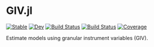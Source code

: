 # GIV.jl

[![Stable](https://img.shields.io/badge/docs-stable-blue.svg)](https://fuzhiyu.github.io/GIV.jl/stable/)
[![Dev](https://img.shields.io/badge/docs-dev-blue.svg)](https://fuzhiyu.github.io/GIV.jl/dev/)
[![Build Status](https://github.com/fuzhiyu/GIV.jl/actions/workflows/CI.yml/badge.svg?branch=main)](https://github.com/fuzhiyu/GIV.jl/actions/workflows/CI.yml?query=branch%3Amain)
[![Build Status](https://app.travis-ci.com/fuzhiyu/GIV.jl.svg?branch=main)](https://app.travis-ci.com/fuzhiyu/GIV.jl)
[![Coverage](https://codecov.io/gh/fuzhiyu/GIV.jl/branch/main/graph/badge.svg)](https://codecov.io/gh/fuzhiyu/GIV.jl)

Estimate models using granular instrument variables (GIV).

